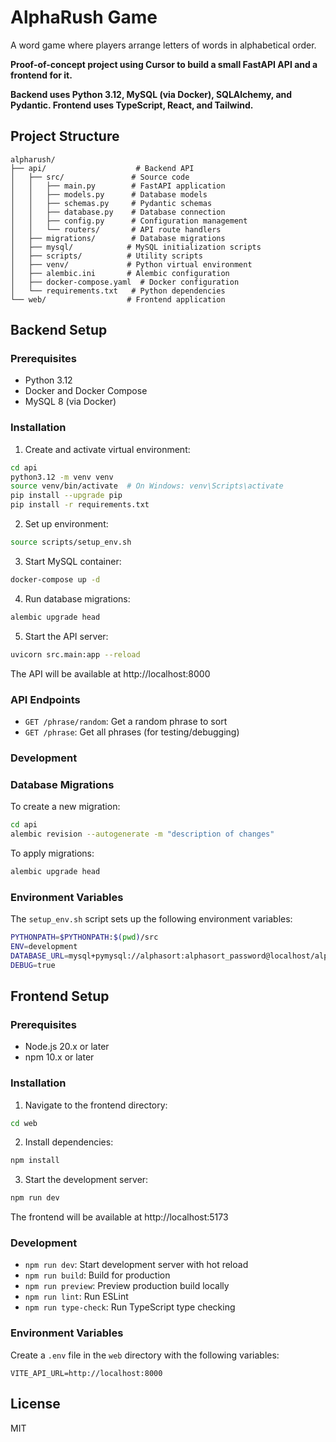 # AlphaRush Game

A word game where players arrange letters of words in alphabetical order.

**Proof-of-concept project using Cursor to build a small FastAPI API and a frontend for it.**

**Backend uses Python 3.12, MySQL (via Docker), SQLAlchemy, and Pydantic. Frontend uses TypeScript, React, and Tailwind.**

## Project Structure

```
alpharush/
├── api/                    # Backend API
│   ├── src/               # Source code
│   │   ├── main.py        # FastAPI application
│   │   ├── models.py      # Database models
│   │   ├── schemas.py     # Pydantic schemas
│   │   ├── database.py    # Database connection
│   │   ├── config.py      # Configuration management
│   │   └── routers/       # API route handlers
│   ├── migrations/        # Database migrations
│   ├── mysql/            # MySQL initialization scripts
│   ├── scripts/          # Utility scripts
│   ├── venv/             # Python virtual environment
│   ├── alembic.ini       # Alembic configuration
│   ├── docker-compose.yaml  # Docker configuration
│   └── requirements.txt   # Python dependencies
└── web/                  # Frontend application
```

## Backend Setup

### Prerequisites

- Python 3.12
- Docker and Docker Compose
- MySQL 8 (via Docker)

### Installation

1. Create and activate virtual environment:
```bash
cd api
python3.12 -m venv venv
source venv/bin/activate  # On Windows: venv\Scripts\activate
pip install --upgrade pip
pip install -r requirements.txt
```

2. Set up environment:
```bash
source scripts/setup_env.sh
```

3. Start MySQL container:
```bash
docker-compose up -d
```

4. Run database migrations:
```bash
alembic upgrade head
```

5. Start the API server:
```bash
uvicorn src.main:app --reload
```

The API will be available at http://localhost:8000

### API Endpoints

- `GET /phrase/random`: Get a random phrase to sort
- `GET /phrase`: Get all phrases (for testing/debugging)

### Development

### Database Migrations

To create a new migration:
```bash
cd api
alembic revision --autogenerate -m "description of changes"
```

To apply migrations:
```bash
alembic upgrade head
```

### Environment Variables

The `setup_env.sh` script sets up the following environment variables:
```bash
PYTHONPATH=$PYTHONPATH:$(pwd)/src
ENV=development
DATABASE_URL=mysql+pymysql://alphasort:alphasort_password@localhost/alphasort_dev
DEBUG=true
```

## Frontend Setup

### Prerequisites

- Node.js 20.x or later
- npm 10.x or later

### Installation

1. Navigate to the frontend directory:
```bash
cd web
```

2. Install dependencies:
```bash
npm install
```

3. Start the development server:
```bash
npm run dev
```

The frontend will be available at http://localhost:5173

### Development

- `npm run dev`: Start development server with hot reload
- `npm run build`: Build for production
- `npm run preview`: Preview production build locally
- `npm run lint`: Run ESLint
- `npm run type-check`: Run TypeScript type checking

### Environment Variables

Create a `.env` file in the `web` directory with the following variables:
```
VITE_API_URL=http://localhost:8000
```

## License

MIT
